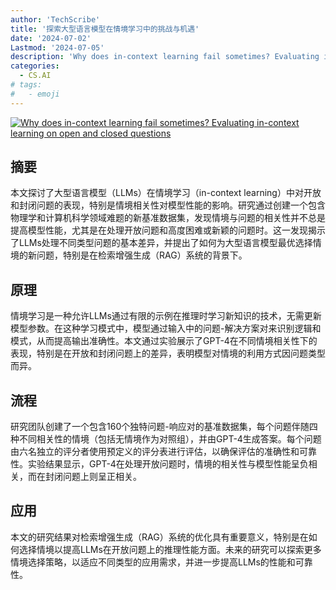 ```yaml
---
author: 'TechScribe'
title: '探索大型语言模型在情境学习中的挑战与机遇'
date: '2024-07-02'
Lastmod: '2024-07-05'
description: 'Why does in-context learning fail sometimes? Evaluating in-context learning on open and closed questions'
categories:
  - CS.AI
# tags:
#   - emoji
---
```


[![Why does in-context learning fail sometimes? Evaluating in-context learning on open and closed questions](https://arxiv-research-1301205113.cos.ap-guangzhou.myqcloud.com/images/2407.02028v1.pdf_0.jpg)](https://arxiv.org/abs/2407.02028v1)

## 摘要

本文探讨了大型语言模型（LLMs）在情境学习（in-context learning）中对开放和封闭问题的表现，特别是情境相关性对模型性能的影响。研究通过创建一个包含物理学和计算机科学领域难题的新基准数据集，发现情境与问题的相关性并不总是提高模型性能，尤其是在处理开放问题和高度困难或新颖的问题时。这一发现揭示了LLMs处理不同类型问题的基本差异，并提出了如何为大型语言模型最优选择情境的新问题，特别是在检索增强生成（RAG）系统的背景下。<!--more-->

## 原理

情境学习是一种允许LLMs通过有限的示例在推理时学习新知识的技术，无需更新模型参数。在这种学习模式中，模型通过输入中的问题-解决方案对来识别逻辑和模式，从而提高输出准确性。本文通过实验展示了GPT-4在不同情境相关性下的表现，特别是在开放和封闭问题上的差异，表明模型对情境的利用方式因问题类型而异。

## 流程

研究团队创建了一个包含160个独特问题-响应对的基准数据集，每个问题伴随四种不同相关性的情境（包括无情境作为对照组），并由GPT-4生成答案。每个问题由六名独立的评分者使用预定义的评分表进行评估，以确保评估的准确性和可靠性。实验结果显示，GPT-4在处理开放问题时，情境的相关性与模型性能呈负相关，而在封闭问题上则呈正相关。

## 应用

本文的研究结果对检索增强生成（RAG）系统的优化具有重要意义，特别是在如何选择情境以提高LLMs在开放问题上的推理性能方面。未来的研究可以探索更多情境选择策略，以适应不同类型的应用需求，并进一步提高LLMs的性能和可靠性。